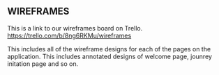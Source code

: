 ## WIREFRAMES


This is a link to our wireframes board on Trello. https://trello.com/b/8ng6RKMu/wireframes

This includes all of the wireframe designs for each of the pages on the application. This includes annotated designs of welcome page, jounrey initation page and so on. 

